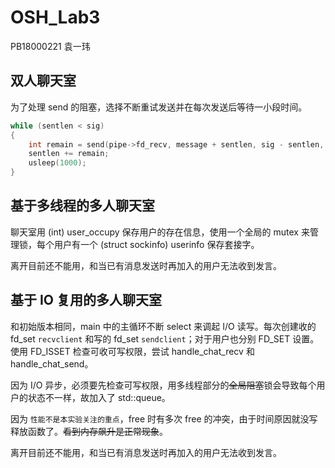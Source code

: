 # OSH_Lab3

PB18000221 袁一玮

## 双人聊天室

为了处理 send 的阻塞，选择不断重试发送并在每次发送后等待一小段时间。

```cpp
while (sentlen < sig)
{
    int remain = send(pipe->fd_recv, message + sentlen, sig - sentlen, 0);
    sentlen += remain;
    usleep(1000);
}
```

## 基于多线程的多人聊天室

聊天室用 (int) user_occupy 保存用户的存在信息，使用一个全局的 mutex 来管理锁，每个用户有一个 (struct sockinfo) userinfo 保存套接字。

离开目前还不能用，和当已有消息发送时再加入的用户无法收到发言。

## 基于 IO 复用的多人聊天室

和初始版本相同，main 中的主循环不断 select 来调起 I/O 读写。每次创建收的 fd_set `recvclient` 和写的 fd_set `sendclient`；对于用户也分别 FD_SET 设置。使用 FD_ISSET 检查可收可写权限，尝试 handle_chat_recv 和 handle_chat_send。

因为 I/O 异步，必须要先检查可写权限，用多线程部分的~~全局阻塞~~锁会导致每个用户的状态不一样，故加入了 std::queue。

因为 `性能不是本实验关注的重点`，free 时有多次 free 的冲突，由于时间原因就没写释放函数了。~~看到内存飙升是正常现象~~。

离开目前还不能用，和当已有消息发送时再加入的用户无法收到发言。
